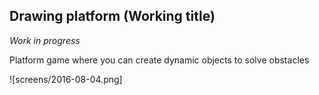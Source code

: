 ## Drawing platform (Working title)

*Work in progress*

Platform game where you can create dynamic objects to solve obstacles

![screens/2016-08-04.png]
